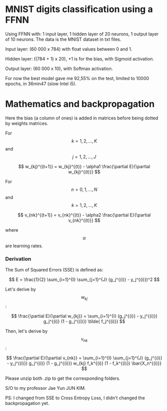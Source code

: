 # MNIST digits classification using a FFNN

Using FFNN with: 1 input layer, 1 hidden layer of 20 neurons, 1 output layer of 10 neurons. The data is the MNIST dataset in txt files.

Input layer: (60 000 x 784) with float values between 0 and 1.

Hidden layer: ((784 + 1) x 20), +1 is for the bias, with Sigmoid activation.

Output layer: (60 000 x 10), with Softmax activation.

For now the best model gave me 92,55% on the test, limited to 10000 epochs, in 36min47 (slow Intel i5).

# Mathematics and backpropagation

Here the bias (a column of ones) is added in matrices before being dotted by weights matrices.


For $$k = 1, 2, ..., K$$  and $$j = 1, 2, ..., J$$

$$
w_{kj}^{(t+1)} = w_{kj}^{(t)} - \alpha1 \frac{\partial E}{\partial w_{kj}^{(t)}} 
$$

For $$n = 0, 1, ..., N$$ and $$k = 1, 2, ..., K$$

$$
v_{nk}^{(t+1)} = v_{nk}^{(t)} - \alpha2 \frac{\partial E}{\partial v_{nk}^{(t)}}
$$

where  $$\alpha$$ are learning rates.

<h3>Derivation</h3> 
The Sum of Squared Errors (SSE) is defined as:

$$
E = \frac{1}{2} \sum_{i=1}^{I} \sum_{j=1}^{J} (g_j^{(i)} - y_j^{(i)})^2
$$

Let's derive by $$w_{kj}$$ :

$$
\frac{\partial E}{\partial w_{kj}} = \sum_{i=1}^{I} (g_j^{(i)} - y_j^{(i)}) g_j^{(i)} (1 - g_j^{(i)}) \tilde{ f_j^{(i)}}
$$

Then, let's derive by $$v_{nk}$$ :

$$
\frac{\partial E}{\partial v_{nk}} = \sum_{i=1}^{I} \sum_{j=1}^{J} (g_j^{(i)} - y_j^{(i)}) g_j^{(i)} (1 - g_j^{(i)}) w_{kj} f_k^{(i)} (1 - f_k^{(i)}) \bar{X_n^{(i)}}
$$

Please unzip both .zip to get the corresponding folders.

S/O to my professor Jae Yun JUN KIM.

PS: I changed from SSE to Cross Entropy Loss, I didn't changed the backpropagation yet.
